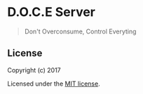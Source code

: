 # D.O.C.E Server

> Don&#39;t Overconsume, Control Everyting

## License

Copyright (c) 2017

Licensed under the [MIT license](LICENSE).
